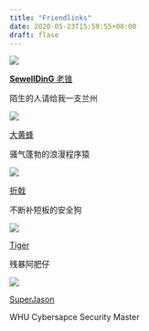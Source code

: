 ```yaml
---
title: "Friendlinks"
date: 2020-05-23T15:59:55+08:00
draft: flase
---
```


![](https://avatars3.githubusercontent.com/u/13461535?s=88&v=4)

[**SewellDinG** 老锥](https://getshell.icu)

陌生的人请给我一支兰州

![](https://secure.gravatar.com/avatar/51d66bff346c4c6ff1a747c08553e201?s=100&r=G&d=)

[大黄蜂](http://www.yelbee.top)

骚气蓬勃的浪漫程序猿

![](https://upload-images.jianshu.io/upload_images/6269327-88a597985d40d5f7.png?imageMogr2/auto-orient/strip%7CimageView2/2/w/1240)

[折戟](https://www.raosong.cc)

不断补短板的安全狗

![](https://canbaoafeizai.github.io/img/head.jpg)

[Tiger](https://canbaoafeizai.github.io)

残暴阿肥仔

![](https://jason1314zhang.github.io/images/avatar.png)

[SuperJason](https://jason1314zhang.github.io/)

WHU Cybersapce Security Master